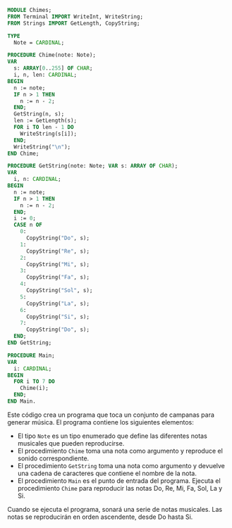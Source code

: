 ```modula-2
MODULE Chimes;
FROM Terminal IMPORT WriteInt, WriteString;
FROM Strings IMPORT GetLength, CopyString;

TYPE
  Note = CARDINAL;

PROCEDURE Chime(note: Note);
VAR
  s: ARRAY[0..255] OF CHAR;
  i, n, len: CARDINAL;
BEGIN
  n := note;
  IF n > 1 THEN
    n := n - 2;
  END;
  GetString(n, s);
  len := GetLength(s);
  FOR i TO len - 1 DO
    WriteString(s[i]);
  END;
  WriteString("\n");
END Chime;

PROCEDURE GetString(note: Note; VAR s: ARRAY OF CHAR);
VAR
  i, n: CARDINAL;
BEGIN
  n := note;
  IF n > 1 THEN
    n := n - 2;
  END;
  i := 0;
  CASE n OF
    0:
      CopyString("Do", s);
    1:
      CopyString("Re", s);
    2:
      CopyString("Mi", s);
    3:
      CopyString("Fa", s);
    4:
      CopyString("Sol", s);
    5:
      CopyString("La", s);
    6:
      CopyString("Si", s);
    7:
      CopyString("Do", s);
  END;
END GetString;

PROCEDURE Main;
VAR
  i: CARDINAL;
BEGIN
  FOR i TO 7 DO
    Chime(i);
  END;
END Main.
```

Este código crea un programa que toca un conjunto de campanas para generar música. El programa contiene los siguientes elementos:

* El tipo `Note` es un tipo enumerado que define las diferentes notas musicales que pueden reproducirse.
* El procedimiento `Chime` toma una nota como argumento y reproduce el sonido correspondiente.
* El procedimiento `GetString` toma una nota como argumento y devuelve una cadena de caracteres que contiene el nombre de la nota.
* El procedimiento `Main` es el punto de entrada del programa. Ejecuta el procedimiento `Chime` para reproducir las notas Do, Re, Mi, Fa, Sol, La y Si.

Cuando se ejecuta el programa, sonará una serie de notas musicales. Las notas se reproducirán en orden ascendente, desde Do hasta Si.